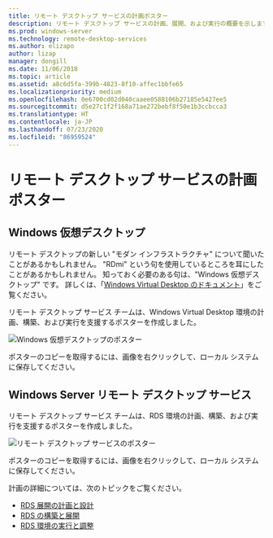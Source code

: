 ```yaml
---
title: リモート デスクトップ サービスの計画ポスター
description: リモート デスクトップ サービスの計画、展開、および実行の概要を示します
ms.prod: windows-server
ms.technology: remote-desktop-services
ms.author: elizapo
author: lizap
manager: dongill
ms.date: 11/06/2018
ms.topic: article
ms.assetid: a8c6d5fa-399b-4823-8f10-affec1bbfe65
ms.localizationpriority: medium
ms.openlocfilehash: 0e6700cd02d040caaee0588106b27185e5427ee5
ms.sourcegitcommit: d5e27c1f2f168a71ae272bebf8f50e1b3ccbcca3
ms.translationtype: HT
ms.contentlocale: ja-JP
ms.lasthandoff: 07/23/2020
ms.locfileid: "86959524"
---
```

# <a name="remote-desktop-services---planning-poster"></a>リモート デスクトップ サービスの計画ポスター

## <a name="windows-virtual-desktop"></a>Windows 仮想デスクトップ

リモート デスクトップの新しい "モダン インフラストラクチャ" について聞いたことがあるかもしれません。 "RDmi" という句を使用しているところを耳にしたことがあるかもしれません。 知っておく必要のある句は、"Windows 仮想デスクトップ" です。 詳しくは、「[Windows Virtual Desktop のドキュメント](/azure/virtual-desktop/)」をご覧ください。

リモート デスクトップ サービス チームは、Windows Virtual Desktop 環境の計画、構築、および実行を支援するポスターを作成しました。

![Windows 仮想デスクトップのポスター](./media/wvd-poster-download.png)

ポスターのコピーを取得するには、画像を右クリックして、ローカル システムに保存してください。

## <a name="remote-desktop-services-in-windows-server"></a>Windows Server リモート デスクトップ サービス

リモート デスクトップ サービス チームは、RDS 環境の計画、構築、および実行を支援するポスターを作成しました。

![リモート デスクトップ サービスのポスター](./media/rds-poster-download.png)

ポスターのコピーを取得するには、画像を右クリックして、ローカル システムに保存してください。

計画の詳細については、次のトピックをご覧ください。

- [RDS 展開の計画と設計](rds-plan-and-design.md)
- [RDS の構築と展開](rds-build-and-deploy.md)
- [RDS 環境の実行と調整](rds-run-and-tune.md)
